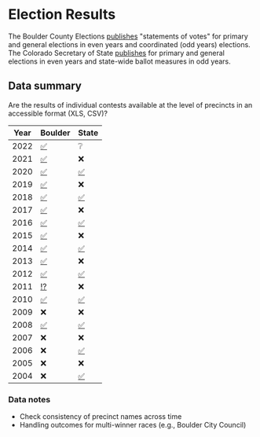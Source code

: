 # Election Results
The Boulder County Elections [publishes](https://bouldercounty.gov/elections/by-year/) "statements of votes" for primary and general elections in even years and coordinated (odd years) elections. The Colorado Secretary of State [publishes](https://www.coloradosos.gov/pubs/elections/Results/Archives.html) for primary and general elections in even years and state-wide ballot measures in odd years.

## Data summary
Are the results of individual contests available at the level of precincts in an accessible format (XLS, CSV)?

| Year | Boulder | State |
| --- | --- | --- |
| 2022 | [:white_check_mark:](https://assets.bouldercounty.gov/wp-content/uploads/2022/12/2022G-Boulder-County-Official-Statement-of-Votes.xlsx) | :grey_question: |
| 2021 | [:white_check_mark:](https://assets.bouldercounty.gov/wp-content/uploads/2021/11/2021-Boulder-County-Coordinated-Election-Official-Statement-of-Votes-1.xlsx) | :x: |
| 2020 | [:white_check_mark:](https://assets.bouldercounty.gov/wp-content/uploads/2020/11/2020-Boulder-County-General-Election-Official-Statement-of-Votes.xlsx) | [:white_check_mark:](https://www.coloradosos.gov/pubs/elections/Results/2020/2020GEPrecinctLevelResultsPosted.xlsx) |
| 2019 | [:white_check_mark:](https://assets.bouldercounty.gov/wp-content/uploads/2019/11/2019C-Official-Statement-Of-Votes-SOV.xls) | :x: |
| 2018 | [:white_check_mark:](https://assets.bouldercounty.gov/wp-content/uploads/2018/11/2018-General-Election-Official-Statement-Of-Votes.xlsx) | [:white_check_mark:](https://www.coloradosos.gov/pubs/elections/Results/2018/2018GEPrecinctLevelResults.xlsx) |
| 2017 | [:white_check_mark:](https://assets.bouldercounty.gov/wp-content/uploads/2017/11/Results_SOV_Final.xlsx) | :x: |
| 2016 | [:white_check_mark:](https://assets.bouldercounty.gov/wp-content/uploads/2017/03/2016-general-election-results-final-sov.xls) | [:white_check_mark:](https://www.coloradosos.gov/pubs/elections/Results/2016/General/2016GeneralTurnoutPrecinctLevel.xlsx) |
| 2015 | [:white_check_mark:](https://assets.bouldercounty.gov/wp-content/uploads/2017/03/2015-election-sov.xls) | :x: |
| 2014 | [:white_check_mark:](https://assets.bouldercounty.gov/wp-content/uploads/2017/03/2014-general-election-sov.xls) | [:white_check_mark:](https://www.coloradosos.gov/pubs/elections/Results/2014/2014GeneralPrecinctTurnout.xlsx) |
| 2013 | [:white_check_mark:](https://assets.bouldercounty.gov/wp-content/uploads/2017/03/2013-election-sov.xls) | :x: |
| 2012 | [:white_check_mark:](https://assets.bouldercounty.gov/wp-content/uploads/2017/03/2012-general-election-sov.xls) | [:white_check_mark:](https://www.coloradosos.gov/pubs/elections/Results/2012/2012GeneralPrecinctLevelTurnout.xlsx) |
| 2011 | [:interrobang:](https://assets.bouldercounty.gov/wp-content/uploads/2017/03/2011-election-sov.pdf) | :x: |
| 2010 | [:white_check_mark:](https://assets.bouldercounty.gov/wp-content/uploads/2017/09/2010-general-sov.xls) | [:white_check_mark:](https://www.coloradosos.gov/pubs/elections/Results/2010/general/2010GeneralPrecinctTurnout.xlsx) |
| 2009 | :x: | :x: |
| 2008 | [:white_check_mark:](https://assets.bouldercounty.gov/wp-content/uploads/2017/12/2008-general-election-sov.xls) | [:white_check_mark:](https://www.coloradosos.gov/pubs/elections/Results/2008/2008GeneralPrecinctTurnout.xlsx) |
| 2007 | :x: | :x: |
| 2006 | :x: | [:white_check_mark:](https://www.coloradosos.gov/pubs/elections/Results/2006/2006GeneralPrecinctBallotsCast.xlsx) | 
| 2005 | :x: | :x: |
| 2004 | :x: | [:white_check_mark:](https://www.coloradosos.gov/pubs/elections/Results/2004/2004GeneralPrecinctBallotsCast.xlsx) |

### Data notes
* Check consistency of precinct names across time
* Handling outcomes for multi-winner races (e.g., Boulder City Council)
